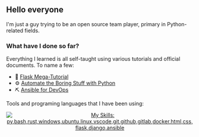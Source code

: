 ## Hello everyone
I'm just a guy trying to be an open source team player, primary in Python-related fields.

### What have I done so far?
<!-- Emoji from "ikatyang/emoji-cheat-sheet"-->
Everything I learned is all self-taught using various tutorials and official documents. To name a few: 
- :mega: [Flask Mega-Tutorial](https://blog.miguelgrinberg.com/post/the-flask-mega-tutorial-part-i-hello-world)
- :gear: [Automate the Boring Stuff with Python](https://automatetheboringstuff.com/2e/chapter0/)
- :pick: [Ansible for DevOps](https://github.com/geerlingguy/ansible-for-devops-manuscript)

Tools and programing languages that I have been using: 
<!-- Images from skillicons, and simpleicons-->

<!--
<div class="custom-img">
  <img style="float: left;" alt="wsl" width="45px" src="images/wsl.png" aria-label="wsl" /> 
  <img style="float: left;" alt="VirtualBox" width="45px" src="images/virtualbox.svg" aria-label="VirtualBox" /> 
  <img style="float: left;" alt="vagrant" width="45px" src="images/vagrant.svg" aria-label="vagrant" />
</div>
-->

<p align="center">
  <a href="https://skillicons.dev">
    <img src="https://skillicons.dev/icons?i=py,bash,rust,windows,ubuntu,linux,vscode,git,github,gitlab,docker,html,css,flask,django,ansible" 
     alt="My Skills: py,bash,rust,windows,ubuntu,linux,vscode,git,github,gitlab,docker,html,css,flask,django,ansible" 
     aria-label="My Skills: py,bash,rust,windows,ubuntu,linux,vscode,git,github,gitlab,docker,html,css,flask,django,ansible" /> 
  </a>
</p>

